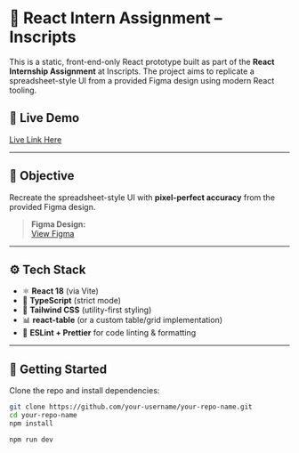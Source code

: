 # 🧪 React Intern Assignment – Inscripts

This is a static, front-end-only React prototype built as part of the **React Internship Assignment** at Inscripts. The project aims to replicate a spreadsheet-style UI from a provided Figma design using modern React tooling.

## 🔗 Live Demo

[Live Link Here](https://inscripts-ashy.vercel.app/)

---

## 🎯 Objective

Recreate the spreadsheet-style UI with **pixel-perfect accuracy** from the provided Figma design.

> **Figma Design:**  
> [View Figma](https://www.figma.com/design/3nywpu5sz45RrCmwe68QZP/Intern-Design-Assigment?node-id=2-2535&t=RHEnv38XQn1rLxBc-0)

---

## ⚙️ Tech Stack

- ⚛️ **React 18** (via Vite)
- 🧠 **TypeScript** (strict mode)
- 🎨 **Tailwind CSS** (utility-first styling)
- 📊 **react-table** (or a custom table/grid implementation)
- 🧹 **ESLint + Prettier** for code linting & formatting

---

## 🚀 Getting Started

Clone the repo and install dependencies:

```bash
git clone https://github.com/your-username/your-repo-name.git
cd your-repo-name
npm install

npm run dev
